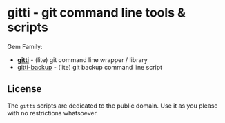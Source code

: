 # gitti - git command line tools & scripts

Gem Family:

- [**gitti**](gitti)  - (lite) git command line wrapper / library
- [gitti-backup](gitti-backup) - (lite) git backup command line script


## License

The `gitti` scripts are dedicated to the public domain.
Use it as you please with no restrictions whatsoever.

